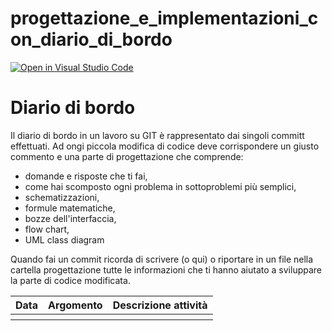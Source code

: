 # progettazione_e_implementazioni_con_diario_di_bordo
[![Open in Visual Studio Code](https://classroom.github.com/assets/open-in-vscode-718a45dd9cf7e7f842a935f5ebbe5719a5e09af4491e668f4dbf3b35d5cca122.svg)](https://classroom.github.com/online_ide?assignment_repo_id=13042681&assignment_repo_type=AssignmentRepo)
<h1>Diario di bordo</h1>
<p>Il diario di bordo in un lavoro su GIT &egrave; rappresentato dai singoli committ effettuati. Ad ongi piccola modifica di codice deve corrispondere un giusto commento e una parte di progettazione che comprende:</p>
<ul>
<li>domande e risposte che ti fai,</li>
<li>come hai scomposto ogni problema in sottoproblemi pi&ugrave; semplici,</li>
<li>schematizzazioni,</li>
<li>formule matematiche,</li>
<li>bozze dell'interfaccia,</li>
<li>flow chart,</li>
<li>UML class diagram</li>
</ul>
<p>Quando fai un commit ricorda di scrivere (o qui) o riportare in un file nella cartella progettazione tutte le informazioni che ti hanno aiutato a sviluppare la parte di codice modificata.</p>

<table>
<tr>
<th>
  Data
</th>
  <th>
  Argomento
</th>
  <th>
  Descrizione attività
</th>
</tr>

<tr>
<th>
  
</th>
  <th>
  
</th>
  <th>
  
</th>
</tr>



  
</table>
